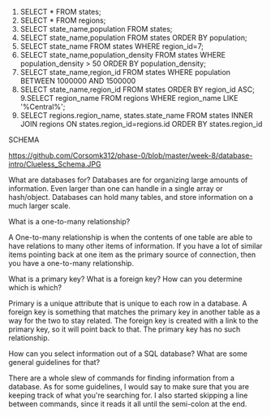 1. SELECT * FROM states;
2. SELECT * FROM regions;
3. SELECT state_name,population FROM states;
4. SELECT state_name,population FROM states ORDER BY population;
5. SELECT state_name FROM states WHERE region_id=7;
6. SELECT state_name,population_density
FROM states
WHERE population_density > 50
ORDER BY population_density;
7. SELECT state_name,region_id FROM states WHERE population BETWEEN 1000000 AND 1500000
8. SELECT state_name,region_id FROM states ORDER BY region_id ASC;
9.SELECT region_name FROM regions WHERE region_name LIKE '%Central%';
10. SELECT regions.region_name, states.state_name FROM states INNER JOIN regions ON states.region_id=regions.id ORDER BY states.region_id

SCHEMA

https://github.com/Corsomk312/phase-0/blob/master/week-8/database-intro/Clueless_Schema.JPG

What are databases for?
Databases are for organizing large amounts of information. Even larger than one can handle in a single array or hash/object. Databases can hold many tables, and store information on a much larger scale. 

What is a one-to-many relationship?

A One-to-many relationship is when the contents of one table are able to have relations to many other items of information. If you have a lot of similar items pointing back at one item as the primary source of connection, then you have a one-to-many relationship.

What is a primary key? What is a foreign key? How can you determine which is which?

Primary is a unique attribute that is unique to each row in a database. A foreign key is something that matches the primary key in another table as a way for the two to stay related. The foreign key is created with a link to the primary key, so it will point back to that. The primary key has no such relationship.

How can you select information out of a SQL database? What are some general guidelines for that?

There are a whole slew of commands for finding information from a database. As for some guidelines, I would say to make sure that you are keeping track of what you're searching for. I also started skipping a line between commands, since it reads it all until the semi-colon at the end. 